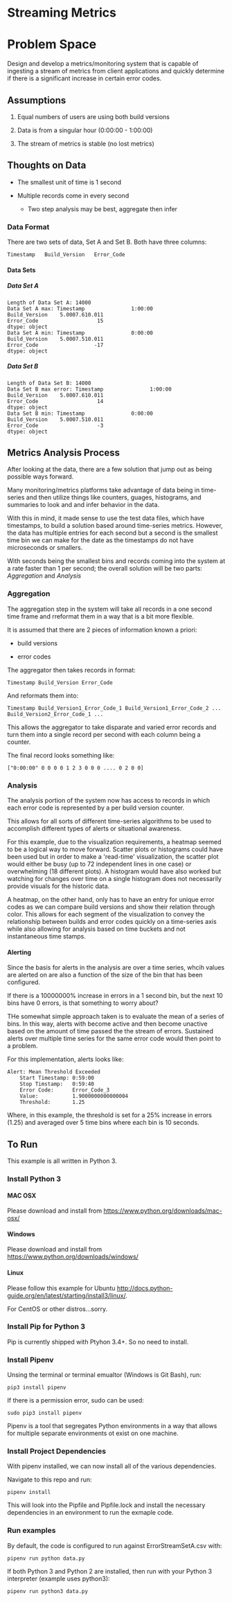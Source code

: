 Streaming Metrics
=====================

# Problem Space

Design and develop a metrics/monitoring system that is capable of ingesting a stream of metrics from client applications and quickly determine if there is a significant increase in certain error codes.

## Assumptions

  1. Equal numbers of users are using both build versions

  2. Data is from a singular hour (0:00:00 - 1:00:00)

  3. The stream of metrics is stable (no lost metrics)

## Thoughts on Data

  * The smallest unit of time is 1 second

  * Multiple records come in every second

    * Two step analysis may be best, aggregate then infer


### Data Format

There are two sets of data, Set A and Set B. Both have three columns:

```
Timestamp   Build_Version   Error_Code
```

#### Data Sets

##### Data Set A

```
Length of Data Set A: 14000
Data Set A max: Timestamp               1:00:00
Build_Version    5.0007.610.011
Error_Code                   15
dtype: object
Data Set A min: Timestamp               0:00:00
Build_Version    5.0007.510.011
Error_Code                  -17
dtype: object
```

##### Data Set B

```
Length of Data Set B: 14000
Data Set B max error: Timestamp               1:00:00
Build_Version    5.0007.610.011
Error_Code                   14
dtype: object
Data Set B min: Timestamp               0:00:00
Build_Version    5.0007.510.011
Error_Code                   -3
dtype: object
```

## Metrics Analysis Process

After looking at the data, there are a few solution that jump out as being possible ways forward.

Many monitoring/metrics platforms take advantage of data being in time-series and then utilize things like 
counters, guages, histograms, and summaries to look and and infer behavior in the data.

With this in mind, it made sense to use the test data files, which have timestamps, to build a solution based around time-series metrics. However, the data has multiple entries for each second but a second is the smallest time bin we can make for the date as the timestamps do not have microseconds or smallers.

With seconds being the smallest bins and records coming into the system at a rate faster than 1 per second; the overall solution will be two parts: _Aggregation_ and _Analysis_

### Aggregation

The aggregation step in the system will take all records in a one second time frame and rreformat them in a way that is a bit more flexible. 

It is assumed that there are 2 pieces of information known a priori:

  * build versions

  * error codes

The aggregator then takes records in format:

```
Timestamp Build_Version Error_Code
```

And reformats them into:

```
Timestamp Build_Version1_Error_Code_1 Build_Version1_Error_Code_2 ... Build_Version2_Error_Code_1 ...
```

This allows the aggregator to take disparate and varied error records and turn them into a single record per second with each column being a counter.

The final record looks something like:

```
["0:00:00" 0 0 0 0 1 2 3 0 0 0 .... 0 2 0 0]
```

### Analysis

The analysis portion of the system now has access to records in which each error code is represented by a per build version counter.

This allows for all sorts of different time-series algorithms to be used to accomplish different types of alerts or situational awareness.

For this example, due to the visualization requirements, a heatmap seemed to be a logical way to move forward. Scatter plots or histograms could have been used but in order to make a 'read-time' visualization, the scatter plot would either be busy (up to 72 independent lines in one case) or overwhelming (18 different plots). A histogram would have also worked but watching for changes over time on a single histogram does not necessarily provide visuals for the historic data.

A heatmap, on the other hand, only has to have an entry for unique error codes as we can compare build versions and show their relation through color. This allows for each segment of the visualization to convey the relationship between builds and error codes quickly on a time-series axis while also allowing for analysis based on time buckets and not instantaneous time stamps.

#### Alerting

Since the basis for alerts in the analysis are over a time series, whcih values are alerted on are also a function of the size of the bin that has been configured.

If there is a 10000000% increase in errors in a 1 second bin, but the next 10 bins have 0 errors, is that something to worry about?

THe somewhat simple approach taken is to evaluate the mean of a series of bins. In this way, alerts with become active and then become unactive based on the amount of time passed the the stream of errors. Sustained alerts over multiple time series for the same error code would then point to a problem.

For this implementation, alerts looks like:

```
Alert: Mean Threshold Exceeded
    Start Timestamp: 0:59:00
    Stop Timstamp:   0:59:40
    Error Code:      Error_Code_3
    Value:           1.9000000000000004
    Threshold:       1.25
```

Where, in this example, the threshold is set for a 25% increase in errors (1.25) and averaged over 5 time bins where each bin is 10 seconds. 

## To Run

This example is all written in Python 3.

### Install Python 3 

#### MAC OSX

Please download and install from https://www.python.org/downloads/mac-osx/

#### Windows

Please download and install from https://www.python.org/downloads/windows/

#### Linux

Please follow this example for Ubuntu http://docs.python-guide.org/en/latest/starting/install3/linux/.

For CentOS or other distros...sorry.

### Install Pip for Python 3

Pip is currently shipped with Ptyhon 3.4+. So no need to install.

### Install Pipenv

Unsing the terminal or terminal emualtor (Windows is Git Bash), run:

```
pip3 install pipenv
```

If there is a permission error, sudo can be used:

```
sudo pip3 install pipenv
```

Pipenv is a tool that segregates Python environments in a way that allows for multiple separate environments ot exist on one machine.

### Install Project Dependencies

With pipenv installed, we can now install all of the various dependencies.

Navigate to this repo and run:

```
pipenv install
```

This will look into the Pipfile and Pipfile.lock and install the necessary dependencies in an environment to run the exmaple code.

### Run examples

By default, the code is configured to run against ErrorStreamSetA.csv with:

```
pipenv run python data.py
```

If both Python 3 and Python 2 are installed, then run with your Python 3 interpreter (example uses python3):

```
pipenv run python3 data.py
```


